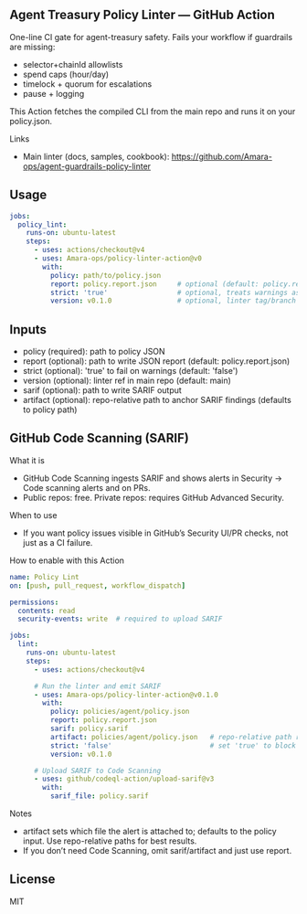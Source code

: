 ## Agent Treasury Policy Linter — GitHub Action

One-line CI gate for agent-treasury safety. Fails your workflow if guardrails are missing:
- selector+chainId allowlists
- spend caps (hour/day)
- timelock + quorum for escalations
- pause + logging

This Action fetches the compiled CLI from the main repo and runs it on your policy.json.

Links
- Main linter (docs, samples, cookbook): https://github.com/Amara-ops/agent-guardrails-policy-linter

## Usage
```yaml
jobs:
  policy_lint:
    runs-on: ubuntu-latest
    steps:
      - uses: actions/checkout@v4
      - uses: Amara-ops/policy-linter-action@v0
        with:
          policy: path/to/policy.json
          report: policy.report.json     # optional (default: policy.report.json)
          strict: 'true'                 # optional, treats warnings as errors
          version: v0.1.0                # optional, linter tag/branch (defaults to main)
```

## Inputs
- policy (required): path to policy JSON
- report (optional): path to write JSON report (default: policy.report.json)
- strict (optional): 'true' to fail on warnings (default: 'false')
- version (optional): linter ref in main repo (default: main)
- sarif (optional): path to write SARIF output
- artifact (optional): repo-relative path to anchor SARIF findings (defaults to policy path)

## GitHub Code Scanning (SARIF)
What it is
- GitHub Code Scanning ingests SARIF and shows alerts in Security → Code scanning alerts and on PRs.
- Public repos: free. Private repos: requires GitHub Advanced Security.

When to use
- If you want policy issues visible in GitHub’s Security UI/PR checks, not just as a CI failure.

How to enable with this Action
```yaml
name: Policy Lint
on: [push, pull_request, workflow_dispatch]

permissions:
  contents: read
  security-events: write  # required to upload SARIF

jobs:
  lint:
    runs-on: ubuntu-latest
    steps:
      - uses: actions/checkout@v4

      # Run the linter and emit SARIF
      - uses: Amara-ops/policy-linter-action@v0.1.0
        with:
          policy: policies/agent/policy.json
          report: policy.report.json
          sarif: policy.sarif
          artifact: policies/agent/policy.json   # repo-relative path recommended
          strict: 'false'                        # set 'true' to block on warnings
          version: v0.1.0

      # Upload SARIF to Code Scanning
      - uses: github/codeql-action/upload-sarif@v3
        with:
          sarif_file: policy.sarif
```
Notes
- artifact sets which file the alert is attached to; defaults to the policy input. Use repo-relative paths for best results.
- If you don’t need Code Scanning, omit sarif/artifact and just use report.

## License
MIT
